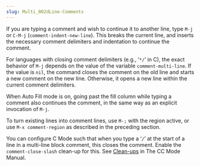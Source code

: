 ```yaml
---
slug: Multi_002dLine-Comments
---
```


If you are typing a comment and wish to continue it to another line, type `M-j` or `C-M-j` (`comment-indent-new-line`). This breaks the current line, and inserts the necessary comment delimiters and indentation to continue the comment.

For languages with closing comment delimiters (e.g., ‘`*/`’ in C), the exact behavior of `M-j` depends on the value of the variable `comment-multi-line`. If the value is `nil`, the command closes the comment on the old line and starts a new comment on the new line. Otherwise, it opens a new line within the current comment delimiters.

When Auto Fill mode is on, going past the fill column while typing a comment also continues the comment, in the same way as an explicit invocation of `M-j`.

To turn existing lines into comment lines, use `M-;` with the region active, or use `M-x comment-region` as described in the preceding section.

You can configure C Mode such that when you type a ‘`/`’ at the start of a line in a multi-line block comment, this closes the comment. Enable the `comment-close-slash` clean-up for this. See [Clean-ups](https://www.gnu.org/software/emacs/manual/html_mono/ccmode.html#Clean_002dups) in The CC Mode Manual.
